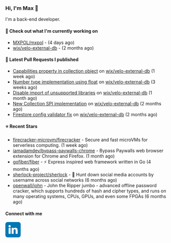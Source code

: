 ### Hi, I'm Max 👋

I'm a back-end developer.

#### 👷 Check out what I'm currently working on

- [MXPOL/mxpol](https://github.com/MXPOL/mxpol) -  (4 days ago)
- [wix/velo-external-db](https://github.com/wix/velo-external-db) -  (2 months ago)

#### 🔨 Latest Pull Requests I published

- [Capabilities property in collection object](https://github.com/wix/velo-external-db/pull/381) on [wix/velo-external-db](https://github.com/wix/velo-external-db) (1 week ago)
- [Number type implementation using float](https://github.com/wix/velo-external-db/pull/378) on [wix/velo-external-db](https://github.com/wix/velo-external-db) (3 weeks ago)
- [Disable import of unsupported libraries](https://github.com/wix/velo-external-db/pull/361) on [wix/velo-external-db](https://github.com/wix/velo-external-db) (1 month ago)
- [New Collection SPI implementation](https://github.com/wix/velo-external-db/pull/354) on [wix/velo-external-db](https://github.com/wix/velo-external-db) (2 months ago)
- [Firestore config validator fix](https://github.com/wix/velo-external-db/pull/351) on [wix/velo-external-db](https://github.com/wix/velo-external-db) (2 months ago)

#### ⭐ Recent Stars

- [firecracker-microvm/firecracker](https://github.com/firecracker-microvm/firecracker) - Secure and fast microVMs for serverless computing. (1 week ago)
- [iamadamdev/bypass-paywalls-chrome](https://github.com/iamadamdev/bypass-paywalls-chrome) - Bypass Paywalls web browser extension for Chrome and Firefox. (1 month ago)
- [gofiber/fiber](https://github.com/gofiber/fiber) - ⚡️ Express inspired web framework written in Go (4 months ago)
- [sherlock-project/sherlock](https://github.com/sherlock-project/sherlock) - 🔎 Hunt down social media accounts by username across social networks (6 months ago)
- [openwall/john](https://github.com/openwall/john) - John the Ripper jumbo - advanced offline password cracker, which supports hundreds of hash and cipher types, and runs on many operating systems, CPUs, GPUs, and even some FPGAs (6 months ago)

#### Connect with me

[<img align="left" alt="LinkedIn" width="48px"  src="icons/linkedin.svg" />][linkedin]

[linkedin]: https://www.linkedin.com/in/max-polski/
